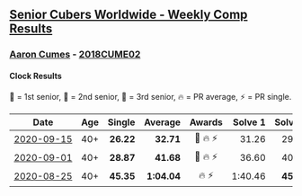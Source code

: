 <style>table {white-space: nowrap;}</style>
<link rel="stylesheet" type="text/css" href="/scw-comp/css/flags.css" />

## [Senior Cubers Worldwide - Weekly Comp Results](/scw-comp/results/)
### [Aaron Cumes](README.md) - [2018CUME02](https://www.worldcubeassociation.org/persons/2018CUME02?event=clock)
#### Clock Results

<span style="white-space: nowrap;">🥇 = 1st senior</span>, <span style="white-space: nowrap;">🥈 = 2nd senior</span>, <span style="white-space: nowrap;">🥉 = 3rd senior</span>, <span style="white-space: nowrap;">🔥 = PR average</span>, <span style="white-space: nowrap;">⚡ = PR single</span>.

| Date | Age | Single | Average | Awards | Solve 1 | Solve 2 | Solve 3 | Solve 4 | Solve 5 | Video |
| :--: | :--: | --: | --: | :--: | --: | --: | --: | --: | --: | :-- |
| [2020-09-15](../../results/2020-09-15/clock.md) | 40+ | **26.22** | **32.71** | 🥈 🔥 ⚡ | 31.26 | 29.98 | 1:07.44 | 36.89 | **26.22** | [Desktop](https://www.facebook.com/events/681386202727964/permalink/683494675850450) / [Mobile](https://m.facebook.com/events/681386202727964?view=permalink&id=683494675850450) |
| [2020-09-01](../../results/2020-09-01/clock.md) | 40+ | **28.87** | **41.68** | 🥉 🔥 ⚡ | 36.60 | 40.74 | 47.70 | **28.87** | 59.04 | [Desktop](https://www.facebook.com/events/2626236590959927/permalink/2627724244144495) / [Mobile](https://m.facebook.com/events/2626236590959927?view=permalink&id=2627724244144495) |
| [2020-08-25](../../results/2020-08-25/clock.md) | 40+ | **45.35** | **1:04.04** | 🔥 ⚡ | 1:40.46 | **45.35** | 46.36 | 1:27.83 | 57.92 | [Desktop](https://www.facebook.com/events/335350317875490/permalink/335700591173796) / [Mobile](https://m.facebook.com/events/335350317875490?view=permalink&id=335700591173796) |


<!-- Global site tag (gtag.js) - Google Analytics -->
<script async src="https://www.googletagmanager.com/gtag/js?id=UA-86348435-3"></script>
<script>window.dataLayer = window.dataLayer || []; function gtag() {dataLayer.push(arguments);} gtag('js', new Date()); gtag('config', 'UA-86348435-3');</script>

